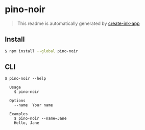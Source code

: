 # pino-noir

> This readme is automatically generated by [create-ink-app](https://github.com/vadimdemedes/create-ink-app)

## Install

```bash
$ npm install --global pino-noir
```

## CLI

```
$ pino-noir --help

  Usage
    $ pino-noir

  Options
    --name  Your name

  Examples
    $ pino-noir --name=Jane
    Hello, Jane
```
